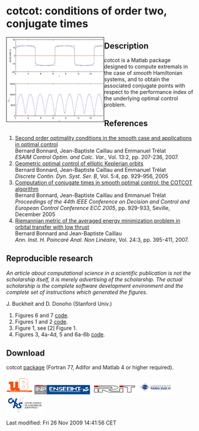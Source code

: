 # cotcot: conditions of order two, conjugate times

<p align="justify">
<img src="fig4.jpg" height=225 width=260 border=1 align="left">

## Description

cotcot is a Matlab package designed to compute extremals in the case of *smooth* Hamiltonian systems, and to obtain the associated conjugate points with respect to the performance index of the underlying optimal control problem.

<p>

## References

1. <a href="http://caillau.perso.math.cnrs.fr/research/cocv-2007.pdf">Second order optimality
conditions in the smooth case and applications in optimal control</a><br>
  Bernard Bonnard, Jean-Baptiste Caillau and Emmanuel Tr&eacute;lat<br>
  *ESAIM Control Optim. and Calc. Var.*,
  Vol. 13:2, pp. 207-236, 2007. 
1. <a href="http://caillau.perso.math.cnrs.fr/research/dcdsB-2005.pdf">Geometric optimal control of elliptic Keplerian orbits</a><br>
  Bernard Bonnard, Jean-Baptiste Caillau and Emmanuel Tr&eacute;lat<br>
  *Discrete Contin. Dyn. Syst. Ser. B*,
  Vol. 5:4, pp. 929-956, 2005
1. <a href="http://caillau.perso.math.cnrs.fr/research/01582276.pdf">Computation of conjugate times in smooth optimal control: the COTCOT algorithm</a><br>
  Bernard Bonnard, Jean-Baptiste Caillau and Emmanuel Tr&eacute;lat<br>
  *Proceedings of the 44th IEEE Conference on Decision and
  Control and European Control Conference ECC 2005*, pp. 929-933,
  Seville, December 2005
1. <a href="http://caillau.perso.math.cnrs.frx/research/anihp-2007.pdf">Riemannian metric of the averaged energy minimization problem in orbital transfer with low thrust</a><br>
  Bernard Bonnard and Jean-Baptiste Caillau<br>
  *Ann. Inst. H. Poincar&eacute; Anal. Non Lin&eacute;aire*,
  Vol. 24:3, pp. 395-411, 2007.

## Reproducible research

*An article about computational science in a scientific publication
is not the scholarship itself, it is merely advertising of the
scholarship. The actual scholarship is the complete software development
environment and the complete set of instructions which generated the
figures.*

J. Buckheit and D. Donoho (Stanford Univ.)

1. Figures 6 and 7 <a href="http://caillau.perso.math.cnrs.fr/research/cocv-2007.zip">code</a>.
1. Figures 1 and 2 <a href="http://caillau.perso.math.cnrs.fr/research/dcdsB-2005.zip">code</a>.
1. Figure 1, see [2] Figure 1.
1. Figures 3, 4a-4d, 5 and 6a-6b <a href="http://caillau.perso.math.cnrs.fr/research/anihp-2007.zip">code</a>.

## Download

cotcot <a href="cotcot.zip">package</a>
(Fortran 77, Adifor and Matlab 4 or higher required). 

<img src="logo-ub.jpg" height=50>
<img src="petit_enseeiht.gif" height=25>
<img src="irit.gif" height=30>
<img src="logo-psud.jpg" height=35>
<img src="cnrs.jpg" height=50 align=top>

Last modified: Fri 26 Nov 2009 14:41:56 CET

